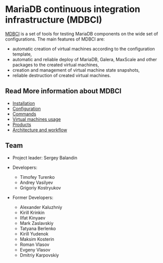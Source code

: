 # MariaDB continuous integration infrastructure (MDBCI)

[MDBCI](https://github.com/mariadb-corporation/mdbci) is a set of tools for testing MariaDB components on the wide set of configurations. The main features of MDBCI are:

* automatic creation of virtual machines according to the configuration template,
* automatic and reliable deploy of MariaDB, Galera, MaxScale and other packages to the created virtual machines,
* creation and management of virtual machine state snapshots,
* reliable destruction of created virtual machines.

## Read More information about MDBCI

* [Installation](install_mdbci.md)
* [Configuration](general_configuration/configuration_files.md)
* [Commands](commands/commands_summary.md)
* [Virtual machines usage](virtual_machines/virtual_machine_usage.md)
* [Products](products/all_products.md)
* [Architecture and workflow](architecture_and_workflow.md)

## Team

* Project leader: Sergey Balandin
* Developers:
  * Timofey Turenko
  * Andrey Vasilyev
  * Grigoriy Kostryukov

* Former Developers:
  * Alexander Kaluzhniy
  * Kirill Krinkin
  * Ilfat Kinyaev
  * Mark Zaslavskiy
  * Tatyana Berlenko
  * Kirill Yudenok
  * Maksim Kosterin
  * Roman Vlasov
  * Evgeny Vlasov
  * Dmitriy Karpovskiy
